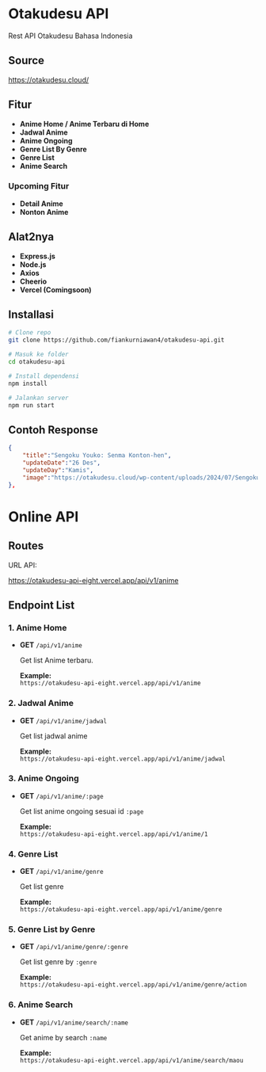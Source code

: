 # Otakudesu API

Rest API Otakudesu Bahasa Indonesia

## Source

https://otakudesu.cloud/

## Fitur

- **Anime Home / Anime Terbaru di Home**
- **Jadwal Anime**
- **Anime Ongoing**
- **Genre List By Genre**
- **Genre List**
- **Anime Search**

### Upcoming Fitur

- **Detail Anime**
- **Nonton Anime**

## Alat2nya

- **Express.js**
- **Node.js**
- **Axios**
- **Cheerio**
- **Vercel (Comingsoon)**

## Installasi

```bash
# Clone repo
git clone https://github.com/fiankurniawan4/otakudesu-api.git

# Masuk ke folder
cd otakudesu-api

# Install dependensi
npm install

# Jalankan server
npm run start

```

## Contoh Response

```json
{
    "title":"Sengoku Youko: Senma Konton-hen",
    "updateDate":"26 Des",
    "updateDay":"Kamis",
    "image":"https://otakudesu.cloud/wp-content/uploads/2024/07/Sengoku-Youko-Senam-Konton.jpg"
},
```
# Online API
## Routes

URL API:

https://otakudesu-api-eight.vercel.app/api/v1/anime

## Endpoint List

### 1. Anime Home

- **GET** `/api/v1/anime`

  Get list Anime terbaru.

  **Example:**  
  `https://otakudesu-api-eight.vercel.app/api/v1/anime`

### 2. Jadwal Anime

- **GET** `/api/v1/anime/jadwal`

  Get list jadwal anime

  **Example:**  
  `https://otakudesu-api-eight.vercel.app/api/v1/anime/jadwal`

### 3. Anime Ongoing

- **GET** `/api/v1/anime/:page`

  Get list anime ongoing sesuai id `:page`

  **Example:**  
  `https://otakudesu-api-eight.vercel.app/api/v1/anime/1`

### 4. Genre List

- **GET** `/api/v1/anime/genre`

  Get list genre

  **Example:**  
  `https://otakudesu-api-eight.vercel.app/api/v1/anime/genre`

### 5. Genre List by Genre

- **GET** `/api/v1/anime/genre/:genre`

  Get list genre by `:genre`

  **Example:**  
  `https://otakudesu-api-eight.vercel.app/api/v1/anime/genre/action`

### 6. Anime Search

- **GET** `/api/v1/anime/search/:name`

  Get anime by search `:name`

  **Example:**  
  `https://otakudesu-api-eight.vercel.app/api/v1/anime/search/maou`
